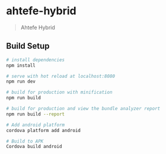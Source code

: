 # ahtefe-hybrid

> Ahtefe Hybrid

## Build Setup

``` bash
# install dependencies
npm install

# serve with hot reload at localhost:8080
npm run dev

# build for production with minification
npm run build

# build for production and view the bundle analyzer report
npm run build --report

# Add android platform
cordova platform add android

# Build to APK
Cordova build android